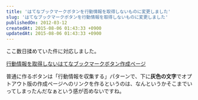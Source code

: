 ```yaml
---
title: 'はてなブックマークボタンを行動情報を取得しないものに変更しました'
slug: 'はてなブックマークボタンを行動情報を取得しないものに変更しました'
publishedOn: 2012-03-12
createdAt: 2015-08-06 01:43:33 +0900
updatedAt: 2015-08-06 01:43:33 +0900
---
```

ここ数日揉めていた件に対応しました。

[行動情報を取得しないはてなブックマークボタン作成ページ](https://b.hatena.ne.jp/guide/bbutton?al=0#bbutton-generator)

普通に作るボタンは「行動情報を収集する」パターンで、下に**灰色の文字**でオプトアウト版の作成ページへのリンクを作るというのは、なんというかそこまでいってしまったんだなぁという感が否めないですね。
